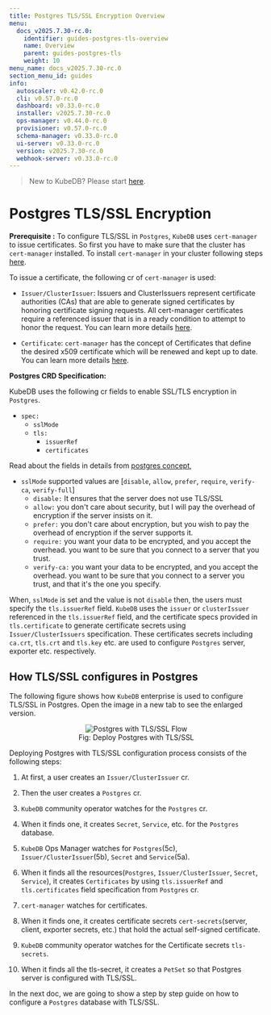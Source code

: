 ```yaml
---
title: Postgres TLS/SSL Encryption Overview
menu:
  docs_v2025.7.30-rc.0:
    identifier: guides-postgres-tls-overview
    name: Overview
    parent: guides-postgres-tls
    weight: 10
menu_name: docs_v2025.7.30-rc.0
section_menu_id: guides
info:
  autoscaler: v0.42.0-rc.0
  cli: v0.57.0-rc.0
  dashboard: v0.33.0-rc.0
  installer: v2025.7.30-rc.0
  ops-manager: v0.44.0-rc.0
  provisioner: v0.57.0-rc.0
  schema-manager: v0.33.0-rc.0
  ui-server: v0.33.0-rc.0
  version: v2025.7.30-rc.0
  webhook-server: v0.33.0-rc.0
---
```


> New to KubeDB? Please start [here](/docs/v2025.7.30-rc.0/README).

# Postgres TLS/SSL Encryption

**Prerequisite :** To configure TLS/SSL in `Postgres`, `KubeDB` uses `cert-manager` to issue certificates. So first you have to make sure that the cluster has `cert-manager` installed. To install `cert-manager` in your cluster following steps [here](https://cert-manager.io/docs/installation/kubernetes/).

To issue a certificate, the following cr of `cert-manager` is used:

- `Issuer/ClusterIssuer`: Issuers and ClusterIssuers represent certificate authorities (CAs) that are able to generate signed certificates by honoring certificate signing requests. All cert-manager certificates require a referenced issuer that is in a ready condition to attempt to honor the request. You can learn more details [here](https://cert-manager.io/docs/concepts/issuer/).

- `Certificate`: `cert-manager` has the concept of Certificates that define the desired x509 certificate which will be renewed and kept up to date. You can learn more details [here](https://cert-manager.io/docs/concepts/certificate/).

**Postgres CRD Specification:**

KubeDB uses the following cr fields to enable SSL/TLS encryption in `Postgres`.

- `spec:`
  - `sslMode`
  - `tls:`
    - `issuerRef`
    - `certificates`

Read about the fields in details from [postgres concept](/docs/v2025.7.30-rc.0/guides/postgres/concepts/postgres#),

- `sslMode` supported values are [`disable`, `allow`, `prefer`, `require`, `verify-ca`, `verify-full`]
  - `disable:`  It ensures that the server does not use TLS/SSL
  - `allow:` you don't care about security, but I will pay the overhead of encryption if the server insists on it.
  - `prefer:` you don't care about encryption, but you wish to pay the overhead of encryption if the server supports it.
  - `require:`  you want your data to be encrypted, and you accept the overhead. you want to be sure that you connect to a server that you trust.
  - `verify-ca:` you want your data to be encrypted, and you accept the overhead. you want to be sure that you connect to a server you trust, and that it's the one you specify.
   
When, `sslMode` is set and the value is not `disable` then, the users must specify the `tls.issuerRef` field. `KubeDB` uses the `issuer` or `clusterIssuer` referenced in the `tls.issuerRef` field, and the certificate specs provided in `tls.certificate` to generate certificate secrets using `Issuer/ClusterIssuers` specification. These certificates secrets including `ca.crt`, `tls.crt` and `tls.key` etc. are used to configure `Postgres` server, exporter etc. respectively.

## How TLS/SSL configures in Postgres

The following figure shows how `KubeDB` enterprise is used to configure TLS/SSL in Postgres. Open the image in a new tab to see the enlarged version.

<figure align="center">
  <img alt="Postgres with TLS/SSL Flow" src="/docs/v2025.7.30-rc.0/guides/postgres/tls/overview/images/pg-tls-ssl.png">
<figcaption align="center">Fig: Deploy Postgres with TLS/SSL</figcaption>
</figure>

Deploying Postgres with TLS/SSL configuration process consists of the following steps:

1. At first, a user creates an `Issuer/ClusterIssuer` cr.

2. Then the user creates a `Postgres` cr.

3. `KubeDB` community operator watches for the `Postgres` cr.

4. When it finds one, it creates `Secret`, `Service`, etc. for the `Postgres` database.

5. `KubeDB` Ops Manager watches for `Postgres`(5c), `Issuer/ClusterIssuer`(5b), `Secret` and `Service`(5a).

6. When it finds all the resources(`Postgres`, `Issuer/ClusterIssuer`, `Secret`, `Service`), it creates `Certificates` by using `tls.issuerRef` and `tls.certificates` field specification from `Postgres` cr.

7. `cert-manager` watches for certificates.

8. When it finds one, it creates certificate secrets `cert-secrets`(server, client, exporter secrets, etc.) that hold the actual self-signed certificate.

9. `KubeDB` community operator watches for the Certificate secrets `tls-secrets`.

10. When it finds all the tls-secret, it creates a `PetSet` so that Postgres server is configured with TLS/SSL.

In the next doc, we are going to show a step by step guide on how to configure a `Postgres` database with TLS/SSL.